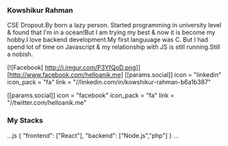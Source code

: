 ### Kowshikur Rahman

CSE Dropout.By born a lazy person. Started programming in university level & found that I'm in a ocean!But I am trying my best & now it is become my hobby.I love backend development.My first languuage was C. But I had spend lot of time on Javascript & my relationship with JS is still running.Still a nobish.


[![Facebook[ http://i.imgur.com/P3YfQoD.png]][http://www.facebook.com/helloanik.me]
[[params.social]]
    icon = "linkedin"
    icon_pack = "fa"
    link = "//linkedin.com/in/kowshikur-rahman-b6a1b387"

[[params.social]]
    icon = "facebook"
    icon_pack = "fa"
    link = "//twitter.com/helloanik.me"

### My Stacks
...js
{
  "frontend": ["React"],
  "backend": ["Node.js","php"]
}
...
